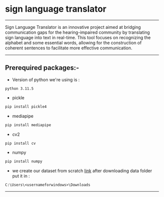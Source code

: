 # sign language translator
 
----
Sign Language Translator is an innovative project aimed at bridging communication gaps for the hearing-impaired community by translating sign language into text in real-time. This tool focuses on recognizing the alphabet and some essential words, allowing for the construction of coherent sentences to facilitate more effective communication.
 
---
## Prerequired packages:-

- Version of python we're using is :
``` 
python 3.11.5
```

- pickle
```python
pip install pickle4
```
- mediapipe  
```python
pip install mediapipe
```
 
- cv2
```python
pip install cv
```
 
- numpy 
```python
pip install numpy
```

- we create our dataset from scratch [link](https://studenteeluedu-my.sharepoint.com/:f:/g/personal/mouhamed20-00978_student_eelu_edu_eg/EqnguI9HjHxKv9SbRQhE08oBI0Qpg--gALd3evV8rLsRNQ?e=f1EDzz)
after downloading data folder put it in :
```
C:\Users\<usernameforwindows>\Downloads
```
---






